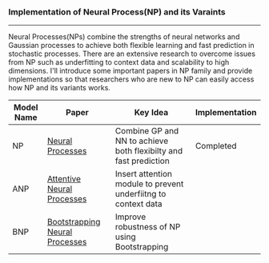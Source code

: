 ### Implementation of Neural Process(NP) and its Varaints
---

Neural Processes(NPs) combine the strengths of neural networks and Gaussian processes to achieve both flexible learning and fast prediction in stochastic processes. There are an extensive research to overcome issues from NP such as underfitting to context data and scalability to high dimensions. I'll introduce some important papers in NP family and provide implementations so that researchers who are new to NP can easily access how NP and its variants works.

|Model Name|Paper|Key Idea|Implementation|
|---|---|---|---|
|NP|[Neural Processes](https://arxiv.org/abs/1807.01622)|Combine GP and NN to achieve both flexibilty and fast prediction|Completed|
|ANP|[Attentive Neural Processes](https://arxiv.org/abs/1901.05761)|Insert attention module to prevent underfiitng to context data||
|BNP|[Bootstrapping Neural Processes](https://proceedings.neurips.cc/paper/2020/hash/492114f6915a69aa3dd005aa4233ef51-Abstract.html)|Improve robustness of NP using Bootstrapping||
